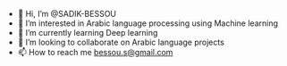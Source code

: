 - 👋 Hi, I’m @SADIK-BESSOU
- 👀 I’m interested in Arabic language processing using Machine learning 
- 🌱 I’m currently learning Deep learning
- 💞️ I’m looking to collaborate on Arabic language projects
- 📫 How to reach me bessou.s@gmail.com

<!---
SADIK-BESSOU/SADIK-BESSOU is a ✨ special ✨ repository because its `README.md` (this file) appears on your GitHub profile.
You can click the Preview link to take a look at your changes.
--->
